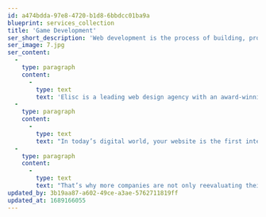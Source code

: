 ```yaml
---
id: a474bdda-97e8-4720-b1d8-6bbdcc01ba9a
blueprint: services_collection
title: 'Game Development'
ser_short_description: 'Web development is the process of building, programming...'
ser_image: 7.jpg
ser_content:
  -
    type: paragraph
    content:
      -
        type: text
        text: 'Elisc is a leading web design agency with an award-winning design team that creates innovative, effective websites that capture your brand, improve your conversion rates, and maximize your revenue to help grow your business and achieve your goals.'
  -
    type: paragraph
    content:
      -
        type: text
        text: "In today’s digital world, your website is the first interaction consumers have with your business. That's why almost 95 percent of a user’s first impression relates to web design. It’s also why web design services can have an immense impact on your company’s bottom line."
  -
    type: paragraph
    content:
      -
        type: text
        text: "That’s why more companies are not only reevaluating their website’s design but also partnering with Elisc, the web design agency that’s driven more than $2.4 billion in revenue for its clients. With over 50 web design awards under our belt, we're confident we can design a custom website that drives sales for your unique business."
updated_by: 3b19aa87-a602-49ce-a3ae-5762711819ff
updated_at: 1689166055
---
```

